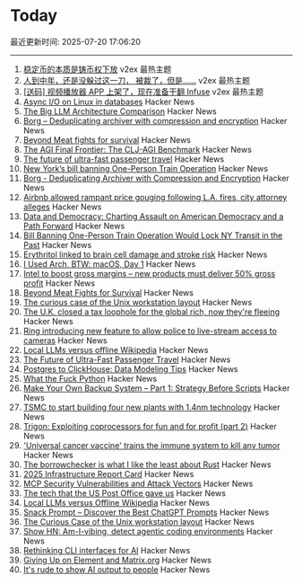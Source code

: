 # Today

最近更新时间: 2025-07-20 17:06:20

--- 
1. [稳定币的本质是铸币权下放](https://www.v2ex.com/t/1146398) v2ex 最热主题
2. [人到中年，还是没躲过这一刀， 被裁了，但是......](https://www.v2ex.com/t/1146397) v2ex 最热主题
3. [[送码] 视频播放器 APP 上架了，现在准备干翻 Infuse](https://www.v2ex.com/t/1146394) v2ex 最热主题
4. [Async I/O on Linux in databases](https://blog.canoozie.net/async-i-o-on-linux-and-durability/) Hacker News
5. [The Big LLM Architecture Comparison](https://magazine.sebastianraschka.com/p/the-big-llm-architecture-comparison) Hacker News
6. [Borg – Deduplicating archiver with compression and encryption](https://www.borgbackup.org/) Hacker News
7. [Beyond Meat fights for survival](https://foodinstitute.com/focus/beyond-meat-fights-for-survival/) Hacker News
8. [The AGI Final Frontier: The CLJ-AGI Benchmark](https://raspasov.posthaven.com/the-agi-final-frontier-the-clj-agi-benchmark) Hacker News
9. [The future of ultra-fast passenger travel](https://spaceambition.substack.com/p/beyond-the-sound-barrier) Hacker News
10. [New York’s bill banning One-Person Train Operation](https://www.etany.org/statements/impeding-progress-costing-riders-opto) Hacker News
11. [Borg - Deduplicating Archiver with Compression and Encryption](https://www.borgbackup.org/) Hacker News
12. [Airbnb allowed rampant price gouging following L.A. fires, city attorney alleges](https://www.latimes.com/california/story/2025-07-19/airbnb-allowed-price-gouging-following-l-a-fires-city-attorney-alleges-in-lawsuit) Hacker News
13. [Data and Democracy: Charting Assault on American Democracy and a Path Forward](https://data4democracy.substack.com/p/on-data-and-democracy-mid-year-roundup) Hacker News
14. [Bill Banning One-Person Train Operation Would Lock NY Transit in the Past](https://www.etany.org/statements/impeding-progress-costing-riders-opto) Hacker News
15. [Erythritol linked to brain cell damage and stroke risk](https://www.sciencedaily.com/releases/2025/07/250718035156.htm) Hacker News
16. [I Used Arch, BTW: macOS, Day 1](https://yberreby.com/posts/i-used-arch-btw-macos-day-1/) Hacker News
17. [Intel to boost gross margins – new products must deliver 50% gross profit](https://www.tomshardware.com/tech-industry/semiconductors/intel-draws-a-line-in-the-sand-to-boost-gross-margins-new-products-must-deliver-50-percent-to-get-the-green-light) Hacker News
18. [Beyond Meat Fights for Survival](https://foodinstitute.com/focus/beyond-meat-fights-for-survival/) Hacker News
19. [The curious case of the Unix workstation layout](https://thejpster.org.uk/blog/blog-2025-07-19/) Hacker News
20. [The U.K. closed a tax loophole for the global rich, now they're fleeing](https://www.wsj.com/world/uk/the-u-k-closed-a-tax-loophole-for-the-global-rich-now-theyre-fleeing-f078cce4) Hacker News
21. [Ring introducing new feature to allow police to live-stream access to cameras](https://www.eff.org/deeplinks/2025/07/amazon-ring-cashes-techno-authoritarianism-and-mass-surveillance) Hacker News
22. [Local LLMs versus offline Wikipedia](https://evanhahn.com/local-llms-versus-offline-wikipedia/) Hacker News
23. [The Future of Ultra-Fast Passenger Travel](https://spaceambition.substack.com/p/beyond-the-sound-barrier) Hacker News
24. [Postgres to ClickHouse: Data Modeling Tips](https://clickhouse.com/blog/postgres-to-clickhouse-data-modeling-tips-v2) Hacker News
25. [What the Fuck Python](https://colab.research.google.com/github/satwikkansal/wtfpython/blob/master/irrelevant/wtf.ipynb) Hacker News
26. [Make Your Own Backup System – Part 1: Strategy Before Scripts](https://it-notes.dragas.net/2025/07/18/make-your-own-backup-system-part-1-strategy-before-scripts/) Hacker News
27. [TSMC to start building four new plants with 1.4nm technology](https://www.taipeitimes.com/News/front/archives/2025/07/20/2003840583) Hacker News
28. [Trigon: Exploiting coprocessors for fun and for profit (part 2)](https://alfiecg.uk/2025/07/16/Trigon.html) Hacker News
29. ['Universal cancer vaccine' trains the immune system to kill any tumor](https://newatlas.com/cancer/universal-cancer-vaccine/) Hacker News
30. [The borrowchecker is what I like the least about Rust](https://viralinstruction.com/posts/borrowchecker/) Hacker News
31. [2025 Infrastructure Report Card](https://infrastructurereportcard.org/) Hacker News
32. [MCP Security Vulnerabilities and Attack Vectors](https://forgecode.dev/blog/prevent-attacks-on-mcp/) Hacker News
33. [The tech that the US Post Office gave us](https://www.theverge.com/report/709749/usps-250th-anniversary-pioneer-modern-technology) Hacker News
34. [Local LLMs versus Offline Wikipedia](https://evanhahn.com/local-llms-versus-offline-wikipedia/) Hacker News
35. [Snack Prompt – Discover the Best ChatGPT Prompts](https://snackprompt.com) Hacker News
36. [The Curious Case of the Unix workstation layout](https://thejpster.org.uk/blog/blog-2025-07-19/) Hacker News
37. [Show HN: Am-I-vibing, detect agentic coding environments](https://github.com/ascorbic/am-i-vibing) Hacker News
38. [Rethinking CLI interfaces for AI](https://www.notcheckmark.com/2025/07/rethinking-cli-interfaces-for-ai/) Hacker News
39. [Giving Up on Element and Matrix.org](https://xn--gckvb8fzb.com/giving-up-on-element-and-matrixorg/) Hacker News
40. [It's rude to show AI output to people](https://distantprovince.by/posts/its-rude-to-show-ai-output-to-people/) Hacker News
